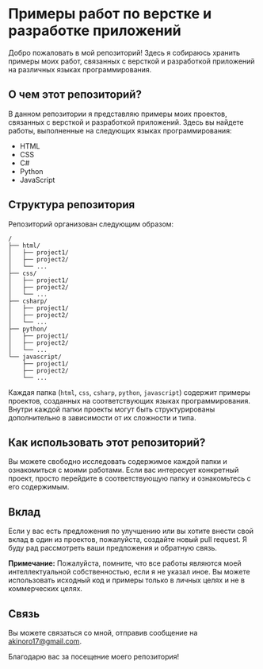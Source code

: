 # Примеры работ по верстке и разработке приложений

Добро пожаловать в мой репозиторий! Здесь я собираюсь хранить примеры моих работ, связанных с версткой и разработкой приложений на различных языках программирования.

## О чем этот репозиторий?

В данном репозитории я представляю примеры моих проектов, связанных с версткой и разработкой приложений. Здесь вы найдете работы, выполненные на следующих языках программирования:

- HTML
- CSS
- C#
- Python
- JavaScript

## Структура репозитория

Репозиторий организован следующим образом:

```
/
├── html/
│   ├── project1/
│   ├── project2/
│   └── ...
├── css/
│   ├── project1/
│   ├── project2/
│   └── ...
├── csharp/
│   ├── project1/
│   ├── project2/
│   └── ...
├── python/
│   ├── project1/
│   ├── project2/
│   └── ...
└── javascript/
    ├── project1/
    ├── project2/
    └── ...
```

Каждая папка (`html`, `css`, `csharp`, `python`, `javascript`) содержит примеры проектов, созданных на соответствующих языках программирования. Внутри каждой папки проекты могут быть структурированы дополнительно в зависимости от их сложности и типа.

## Как использовать этот репозиторий?

Вы можете свободно исследовать содержимое каждой папки и ознакомиться с моими работами. Если вас интересует конкретный проект, просто перейдите в соответствующую папку и ознакомьтесь с его содержимым.

## Вклад

Если у вас есть предложения по улучшению или вы хотите внести свой вклад в один из проектов, пожалуйста, создайте новый pull request. Я буду рад рассмотреть ваши предложения и обратную связь.

**Примечание:** Пожалуйста, помните, что все работы являются моей интеллектуальной собственностью, если я не указал иное. Вы можете использовать исходный код и примеры только в личных целях и не в коммерческих целях.

## Связь

Вы можете связаться со мной, отправив сообщение на [akinoro17@gmail.com](mailto:your-email@example.com).

Благодарю вас за посещение моего репозитория!
